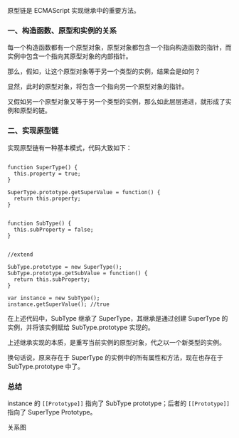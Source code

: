 
原型链是 ECMAScript 实现继承中的重要方法。

### 一、构造函数、原型和实例的关系

每一个构造函数都有一个原型对象，原型对象都包含一个指向构造函数的指针，而实例中包含一个指向其原型对象的内部指针。

那么，假如，让这个原型对象等于另一个类型的实例，结果会是如何？

显然，此时的原型对象，将包含一个指向另一个原型对象的指针。

又假如另一个原型对象又等于另一个类型的实例，那么如此层层递进，就形成了实例和原型的链。


### 二、实现原型链

实现原型链有一种基本模式，代码大致如下：

```

function SuperType() {
  this.property = true;
}

SuperType.prototype.getSuperValue = function() {
  return this.property;
}


function SubType() {
  this.subProperty = false;
}


//extend

SubType.prototype = new SuperType();
SubType.prototype.getSubValue = function() {
  return this.subProperty;
}

var instance = new SubType();
instance.getSuperValue(); //true

```

在上述代码中，SubType 继承了 SuperType，其继承是通过创建 SuperType 的实例，并将该实例赋给 SubType.prototype 实现的。

上述继承实现的本质，是重写当前实例的原型对象，代之以一个新类型的实例。

换句话说，原来存在于 SuperType 的实例中的所有属性和方法，现在也存在于 SubType.prototype 中了。

### 总结

instance 的 `[[Prototype]]` 指向了 SubType prototype；后者的 `[[Prototype]]` 指向了 SuperType Prototype。

关系图


![]()

